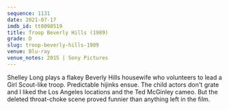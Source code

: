 ```yaml
---
sequence: 1131
date: 2021-07-17
imdb_id: tt0098519
title: Troop Beverly Hills (1989)
grade: D
slug: troop-beverly-hills-1989
venue: Blu-ray
venue_notes: 2015 | Sony Pictures
---
```


Shelley Long plays a flakey Beverly Hills housewife who volunteers to lead a Girl Scout-like troop. Predictable hijinks ensue. The child actors don't grate and I liked the Los Angeles locations and the Ted McGinley cameo. But the deleted throat-choke scene proved funnier than anything left in the film.
